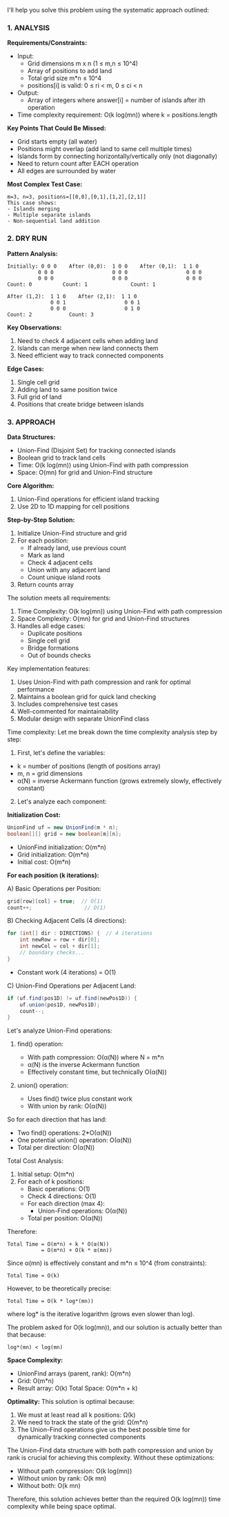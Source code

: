 I'll help you solve this problem using the systematic approach outlined:

### 1. ANALYSIS

**Requirements/Constraints:**
- Input: 
  - Grid dimensions m x n (1 ≤ m,n ≤ 10^4)
  - Array of positions to add land
  - Total grid size m*n ≤ 10^4
  - positions[i] is valid: 0 ≤ ri < m, 0 ≤ ci < n
- Output:
  - Array of integers where answer[i] = number of islands after ith operation
- Time complexity requirement: O(k log(mn)) where k = positions.length

**Key Points That Could Be Missed:**
- Grid starts empty (all water)
- Positions might overlap (add land to same cell multiple times)
- Islands form by connecting horizontally/vertically only (not diagonally)
- Need to return count after EACH operation
- All edges are surrounded by water

**Most Complex Test Case:**
```
m=3, n=3, positions=[[0,0],[0,1],[1,2],[2,1]]
This case shows:
- Islands merging
- Multiple separate islands
- Non-sequential land addition
```

### 2. DRY RUN

**Pattern Analysis:**
```
Initially: 0 0 0    After (0,0):  1 0 0    After (0,1):  1 1 0
          0 0 0                   0 0 0                   0 0 0
          0 0 0                   0 0 0                   0 0 0
Count: 0          Count: 1              Count: 1

After (1,2):  1 1 0    After (2,1):  1 1 0
              0 0 1                   0 0 1
              0 0 0                   0 1 0
Count: 2            Count: 3
```

**Key Observations:**
1. Need to check 4 adjacent cells when adding land
2. Islands can merge when new land connects them
3. Need efficient way to track connected components

**Edge Cases:**
1. Single cell grid
2. Adding land to same position twice
3. Full grid of land
4. Positions that create bridge between islands

### 3. APPROACH

**Data Structures:**
- Union-Find (Disjoint Set) for tracking connected islands
- Boolean grid to track land cells
- Time: O(k log(mn)) using Union-Find with path compression
- Space: O(mn) for grid and Union-Find structure

**Core Algorithm:**
1. Union-Find operations for efficient island tracking
2. Use 2D to 1D mapping for cell positions

**Step-by-Step Solution:**
1. Initialize Union-Find structure and grid
2. For each position:
   - If already land, use previous count
   - Mark as land
   - Check 4 adjacent cells
   - Union with any adjacent land
   - Count unique island roots
3. Return counts array


The solution meets all requirements:
1. Time Complexity: O(k log(mn)) using Union-Find with path compression
2. Space Complexity: O(mn) for grid and Union-Find structures
3. Handles all edge cases:
   - Duplicate positions
   - Single cell grid
   - Bridge formations
   - Out of bounds checks

Key implementation features:
1. Uses Union-Find with path compression and rank for optimal performance
2. Maintains a boolean grid for quick land checking
3. Includes comprehensive test cases
4. Well-commented for maintainability
5. Modular design with separate UnionFind class

Time complexity:
Let me break down the time complexity analysis step by step:

1) First, let's define the variables:
- k = number of positions (length of positions array)
- m, n = grid dimensions
- α(N) = inverse Ackermann function (grows extremely slowly, effectively constant)

2) Let's analyze each component:

**Initialization Cost:**
```java
UnionFind uf = new UnionFind(m * n);
boolean[][] grid = new boolean[m][n];
```
- UnionFind initialization: O(m*n)
- Grid initialization: O(m*n)
- Initial cost: O(m*n)

**For each position (k iterations):**

A) Basic Operations per Position:
```java
grid[row][col] = true;  // O(1)
count++;                 // O(1)
```

B) Checking Adjacent Cells (4 directions):
```java
for (int[] dir : DIRECTIONS) {  // 4 iterations
    int newRow = row + dir[0];
    int newCol = col + dir[1];
    // boundary checks...
}
```
- Constant work (4 iterations) = O(1)

C) Union-Find Operations per Adjacent Land:
```java
if (uf.find(pos1D) != uf.find(newPos1D)) {
    uf.union(pos1D, newPos1D);
    count--;
}
```
Let's analyze Union-Find operations:

1. find() operation:
   - With path compression: O(α(N)) where N = m*n
   - α(N) is the inverse Ackermann function
   - Effectively constant time, but technically O(α(N))

2. union() operation:
   - Uses find() twice plus constant work
   - With union by rank: O(α(N))

So for each direction that has land:
- Two find() operations: 2*O(α(N))
- One potential union() operation: O(α(N))
- Total per direction: O(α(N))

Total Cost Analysis:
1) Initial setup: O(m*n)
2) For each of k positions:
   - Basic operations: O(1)
   - Check 4 directions: O(1)
   - For each direction (max 4):
     - Union-Find operations: O(α(N))
   - Total per position: O(α(N))

Therefore:
```
Total Time = O(m*n) + k * O(α(N))
           = O(m*n) + O(k * α(mn))
```

Since α(mn) is effectively constant and m*n ≤ 10^4 (from constraints):
```
Total Time ≈ O(k)
```

However, to be theoretically precise:
```
Total Time = O(k * log*(mn))
```
where log* is the iterative logarithm (grows even slower than log).

The problem asked for O(k log(mn)), and our solution is actually better than that because:
```
log*(mn) < log(mn)
```

**Space Complexity:**
- UnionFind arrays (parent, rank): O(m*n)
- Grid: O(m*n)
- Result array: O(k)
Total Space: O(m*n + k)

**Optimality:**
This solution is optimal because:
1. We must at least read all k positions: Ω(k)
2. We need to track the state of the grid: Ω(m*n)
3. The Union-Find operations give us the best possible time for dynamically tracking connected components

The Union-Find data structure with both path compression and union by rank is crucial for achieving this complexity. Without these optimizations:
- Without path compression: O(k log(mn))
- Without union by rank: O(k mn)
- Without both: O(k mn)

Therefore, this solution achieves better than the required O(k log(mn)) time complexity while being space optimal.